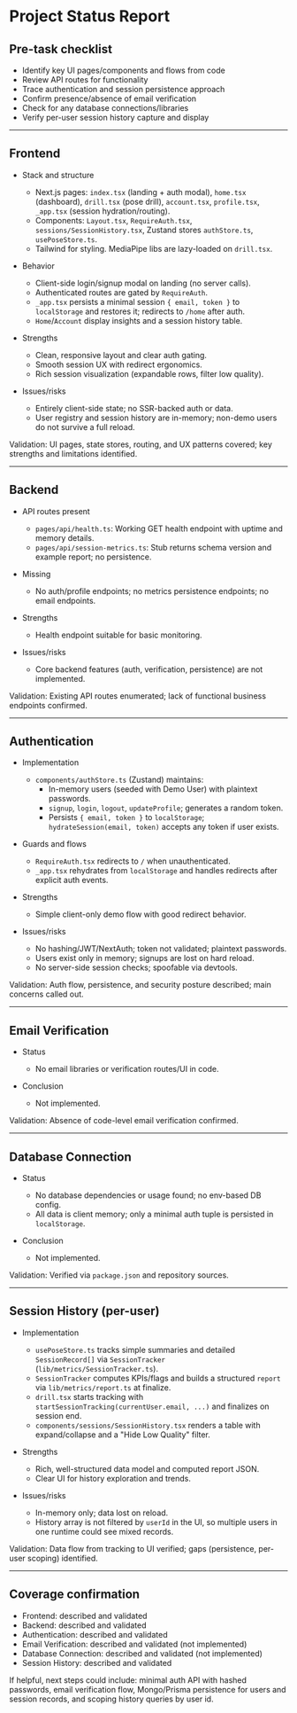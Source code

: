 # Project Status Report

## Pre-task checklist
- Identify key UI pages/components and flows from code
- Review API routes for functionality
- Trace authentication and session persistence approach
- Confirm presence/absence of email verification
- Check for any database connections/libraries
- Verify per-user session history capture and display

---

## Frontend

- Stack and structure
  - Next.js pages: `index.tsx` (landing + auth modal), `home.tsx` (dashboard), `drill.tsx` (pose drill), `account.tsx`, `profile.tsx`, `_app.tsx` (session hydration/routing).
  - Components: `Layout.tsx`, `RequireAuth.tsx`, `sessions/SessionHistory.tsx`, Zustand stores `authStore.ts`, `usePoseStore.ts`.
  - Tailwind for styling. MediaPipe libs are lazy-loaded on `drill.tsx`.

- Behavior
  - Client-side login/signup modal on landing (no server calls).
  - Authenticated routes are gated by `RequireAuth`.
  - `_app.tsx` persists a minimal session `{ email, token }` to `localStorage` and restores it; redirects to `/home` after auth.
  - `Home`/`Account` display insights and a session history table.

- Strengths
  - Clean, responsive layout and clear auth gating.
  - Smooth session UX with redirect ergonomics.
  - Rich session visualization (expandable rows, filter low quality).

- Issues/risks
  - Entirely client-side state; no SSR-backed auth or data.
  - User registry and session history are in-memory; non-demo users do not survive a full reload.

Validation: UI pages, state stores, routing, and UX patterns covered; key strengths and limitations identified.

---

## Backend

- API routes present
  - `pages/api/health.ts`: Working GET health endpoint with uptime and memory details.
  - `pages/api/session-metrics.ts`: Stub returns schema version and example report; no persistence.

- Missing
  - No auth/profile endpoints; no metrics persistence endpoints; no email endpoints.

- Strengths
  - Health endpoint suitable for basic monitoring.

- Issues/risks
  - Core backend features (auth, verification, persistence) are not implemented.

Validation: Existing API routes enumerated; lack of functional business endpoints confirmed.

---

## Authentication

- Implementation
  - `components/authStore.ts` (Zustand) maintains:
    - In-memory users (seeded with Demo User) with plaintext passwords.
    - `signup`, `login`, `logout`, `updateProfile`; generates a random token.
    - Persists `{ email, token }` to `localStorage`; `hydrateSession(email, token)` accepts any token if user exists.

- Guards and flows
  - `RequireAuth.tsx` redirects to `/` when unauthenticated.
  - `_app.tsx` rehydrates from `localStorage` and handles redirects after explicit auth events.

- Strengths
  - Simple client-only demo flow with good redirect behavior.

- Issues/risks
  - No hashing/JWT/NextAuth; token not validated; plaintext passwords.
  - Users exist only in memory; signups are lost on hard reload.
  - No server-side session checks; spoofable via devtools.

Validation: Auth flow, persistence, and security posture described; main concerns called out.

---

## Email Verification

- Status
  - No email libraries or verification routes/UI in code.

- Conclusion
  - Not implemented.

Validation: Absence of code-level email verification confirmed.

---

## Database Connection

- Status
  - No database dependencies or usage found; no env-based DB config.
  - All data is client memory; only a minimal auth tuple is persisted in `localStorage`.

- Conclusion
  - Not implemented.

Validation: Verified via `package.json` and repository sources.

---

## Session History (per-user)

- Implementation
  - `usePoseStore.ts` tracks simple summaries and detailed `SessionRecord[]` via `SessionTracker` (`lib/metrics/SessionTracker.ts`).
  - `SessionTracker` computes KPIs/flags and builds a structured `report` via `lib/metrics/report.ts` at finalize.
  - `drill.tsx` starts tracking with `startSessionTracking(currentUser.email, ...)` and finalizes on session end.
  - `components/sessions/SessionHistory.tsx` renders a table with expand/collapse and a "Hide Low Quality" filter.

- Strengths
  - Rich, well-structured data model and computed report JSON.
  - Clear UI for history exploration and trends.

- Issues/risks
  - In-memory only; data lost on reload.
  - History array is not filtered by `userId` in the UI, so multiple users in one runtime could see mixed records.

Validation: Data flow from tracking to UI verified; gaps (persistence, per-user scoping) identified.

---

## Coverage confirmation
- Frontend: described and validated
- Backend: described and validated
- Authentication: described and validated
- Email Verification: described and validated (not implemented)
- Database Connection: described and validated (not implemented)
- Session History: described and validated

If helpful, next steps could include: minimal auth API with hashed passwords, email verification flow, Mongo/Prisma persistence for users and session records, and scoping history queries by user id.
